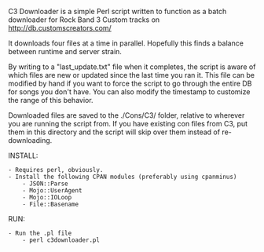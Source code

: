C3 Downloader is a simple Perl script written to function as a batch downloader for Rock Band 3 Custom tracks on http://db.customscreators.com/

It downloads four files at a time in parallel. Hopefully this finds a balance between runtime and server strain.

By writing to a "last_update.txt" file when it completes, the script is aware of which files are new or updated since the last time you ran it.
This file can be modified by hand if you want to force the script to go through the entire DB for songs you don't have. You can also modify the timestamp to customize the range of this behavior.

Downloaded files are saved to the ./Cons/C3/ folder, relative to wherever you are running the script from.
If you have existing con files from C3, put them in this directory and the script will skip over them instead of re-downloading.

INSTALL:

    - Requires perl, obviously. 
    - Install the following CPAN modules (preferably using cpanminus)
        - JSON::Parse
        - Mojo::UserAgent
        - Mojo::IOLoop
        - File::Basename

RUN:

    - Run the .pl file
        - perl c3downloader.pl
